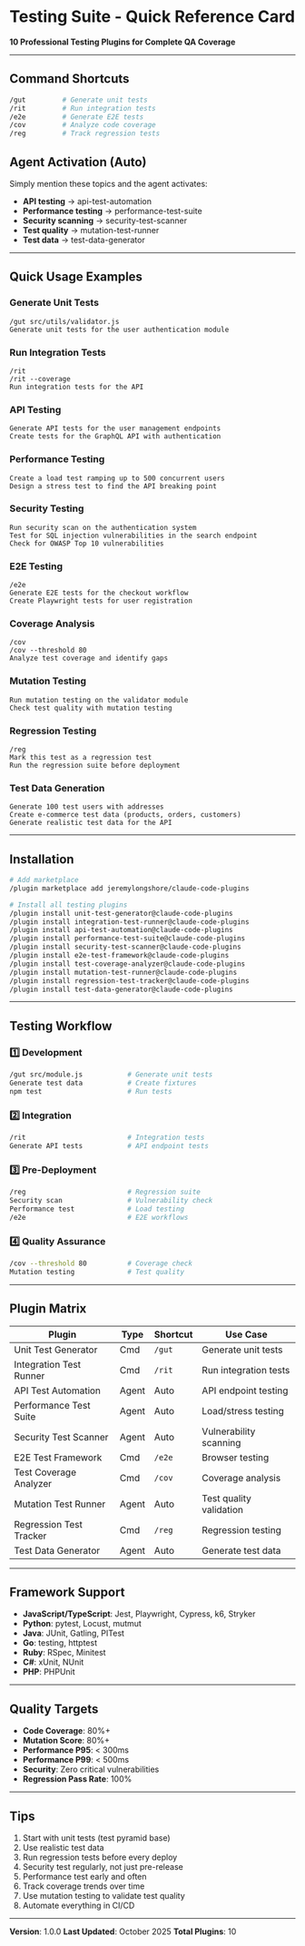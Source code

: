 # Testing Suite - Quick Reference Card

**10 Professional Testing Plugins for Complete QA Coverage**

---

## Command Shortcuts

```bash
/gut         # Generate unit tests
/rit         # Run integration tests
/e2e         # Generate E2E tests
/cov         # Analyze code coverage
/reg         # Track regression tests
```

## Agent Activation (Auto)

Simply mention these topics and the agent activates:

- **API testing** → api-test-automation
- **Performance testing** → performance-test-suite
- **Security scanning** → security-test-scanner
- **Test quality** → mutation-test-runner
- **Test data** → test-data-generator

---

## Quick Usage Examples

### Generate Unit Tests
```
/gut src/utils/validator.js
Generate unit tests for the user authentication module
```

### Run Integration Tests
```
/rit
/rit --coverage
Run integration tests for the API
```

### API Testing
```
Generate API tests for the user management endpoints
Create tests for the GraphQL API with authentication
```

### Performance Testing
```
Create a load test ramping up to 500 concurrent users
Design a stress test to find the API breaking point
```

### Security Testing
```
Run security scan on the authentication system
Test for SQL injection vulnerabilities in the search endpoint
Check for OWASP Top 10 vulnerabilities
```

### E2E Testing
```
/e2e
Generate E2E tests for the checkout workflow
Create Playwright tests for user registration
```

### Coverage Analysis
```
/cov
/cov --threshold 80
Analyze test coverage and identify gaps
```

### Mutation Testing
```
Run mutation testing on the validator module
Check test quality with mutation testing
```

### Regression Testing
```
/reg
Mark this test as a regression test
Run the regression suite before deployment
```

### Test Data Generation
```
Generate 100 test users with addresses
Create e-commerce test data (products, orders, customers)
Generate realistic test data for the API
```

---

## Installation

```bash
# Add marketplace
/plugin marketplace add jeremylongshore/claude-code-plugins

# Install all testing plugins
/plugin install unit-test-generator@claude-code-plugins
/plugin install integration-test-runner@claude-code-plugins
/plugin install api-test-automation@claude-code-plugins
/plugin install performance-test-suite@claude-code-plugins
/plugin install security-test-scanner@claude-code-plugins
/plugin install e2e-test-framework@claude-code-plugins
/plugin install test-coverage-analyzer@claude-code-plugins
/plugin install mutation-test-runner@claude-code-plugins
/plugin install regression-test-tracker@claude-code-plugins
/plugin install test-data-generator@claude-code-plugins
```

---

## Testing Workflow

### 1️⃣ Development
```bash
/gut src/module.js           # Generate unit tests
Generate test data           # Create fixtures
npm test                     # Run tests
```

### 2️⃣ Integration
```bash
/rit                         # Integration tests
Generate API tests           # API endpoint tests
```

### 3️⃣ Pre-Deployment
```bash
/reg                         # Regression suite
Security scan                # Vulnerability check
Performance test             # Load testing
/e2e                         # E2E workflows
```

### 4️⃣ Quality Assurance
```bash
/cov --threshold 80          # Coverage check
Mutation testing             # Test quality
```

---

## Plugin Matrix

| Plugin | Type | Shortcut | Use Case |
|--------|------|----------|----------|
| Unit Test Generator | Cmd | `/gut` | Generate unit tests |
| Integration Test Runner | Cmd | `/rit` | Run integration tests |
| API Test Automation | Agent | Auto | API endpoint testing |
| Performance Test Suite | Agent | Auto | Load/stress testing |
| Security Test Scanner | Agent | Auto | Vulnerability scanning |
| E2E Test Framework | Cmd | `/e2e` | Browser testing |
| Test Coverage Analyzer | Cmd | `/cov` | Coverage analysis |
| Mutation Test Runner | Agent | Auto | Test quality validation |
| Regression Test Tracker | Cmd | `/reg` | Regression testing |
| Test Data Generator | Agent | Auto | Generate test data |

---

## Framework Support

- **JavaScript/TypeScript**: Jest, Playwright, Cypress, k6, Stryker
- **Python**: pytest, Locust, mutmut
- **Java**: JUnit, Gatling, PITest
- **Go**: testing, httptest
- **Ruby**: RSpec, Minitest
- **C#**: xUnit, NUnit
- **PHP**: PHPUnit

---

## Quality Targets

- **Code Coverage**: 80%+
- **Mutation Score**: 80%+
- **Performance P95**: < 300ms
- **Performance P99**: < 500ms
- **Security**: Zero critical vulnerabilities
- **Regression Pass Rate**: 100%

---

## Tips

1. Start with unit tests (test pyramid base)
2. Use realistic test data
3. Run regression tests before every deploy
4. Security test regularly, not just pre-release
5. Performance test early and often
6. Track coverage trends over time
7. Use mutation testing to validate test quality
8. Automate everything in CI/CD

---

**Version**: 1.0.0
**Last Updated**: October 2025
**Total Plugins**: 10
